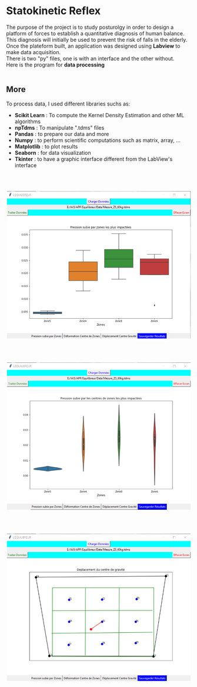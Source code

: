 # Statokinetic Reflex

The purpose of the project is to study posturolgy in order to design a platform of forces to establish 
a quantitative diagnosis of human balance. This diagnosis will initially be used to prevent the risk of falls in the elderly.
<br/>
Once the plateform built, an application was designed using <strong>Labview</strong> to make data acquisition.
<br/> There is two "py" files, one is with an interface and the other without.
<br/>
Here is the program for <strong>data processing</strong>
<br/><br/>
<h2>More</h2>
To process data, I used different libraries suchs as: <br/>
<ul>
  <li> <strong>Scikit Learn</strong> : To compute the Kernel Density Estimation and other ML algorithms</li>
  <li> <strong>npTdms</strong> : To manipulate ".tdms" files</li>
  <li> <strong>Pandas</strong> : to prepare our data and more</li>
  <li> <strong>Numpy</strong> : to perform scientific computations such as matrix, array, ...</li>
  <li> <strong>Matplotlib</strong> : to plot results</li>
  <li> <strong>Seaborn</strong> : for data visualization</li>
  <li> <strong>Tkinter</strong> : to have a graphic interface different from the LabView's interface </li>
</ul>

<br/><br/>
<div align="center">
  <img src="gravity_center_1.png" alt="Displacement of the gravity center" height="400px" width="500px"/>
</div>

<br/><br/>
<div align="center">
  <img src="gravity_center_2.png" alt="Displacement of the gravity center" height="400px" width="500px"/>
</div>

<br/><br/>
<div align="center">
  <img src="gravity_center_3.png" alt="Displacement of the gravity center" height="400px" width="500px"/>
</div>
